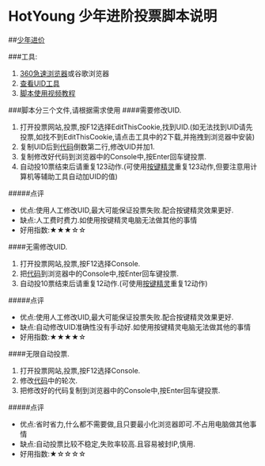 # HotYoung 少年进阶投票脚本说明

##[少年进价](http://rsbtp.fzrykj.com/Home/Index)

###工具:
 1. [360急速浏览器](http://chrome.360.cn/)或谷歌浏览器
 2. [查看UID工具](http://www.chromein.com/public/crx/fngmhnnpilhplaeedifhccceomclgfbg/chromein.com_ext_11241.crx)
 3. [脚本使用视频教程](http://share.weiyun.com/c78eb7c160c3576cb4e6368f5a4bf50c)

###脚本分三个文件,请根据需求使用
####需要修改UID.
1. 打开投票网站,投票,按F12选择EditThisCookie,找到UID.(如无法找到UID请先投票,如找不到EditThisCookie,请点击工具中的2下载,并拖拽到浏览器中安装)
2. 复制UID后到[代码](/普通投票(需修改UID))倒数第二行,修改UID并加1.
3. 复制修改好代码到浏览器中的Console中,按Enter回车键投票.
4. 自动投10票结束后请重复123动作.(可使用[按键精灵](http://chrome.360.cn/)重复123动作,但要注意用计算机等辅助工具自动加UID的值)

#####点评
 * 优点:使用人工修改UID,最大可能保证投票失败.配合按键精灵效果更好.
 * 缺点:人工费时费力.如使用按键精灵电脑无法做其他的事情
 * 好用指数:★★★☆☆

####无需修改UID.
1. 打开投票网站,投票,按F12选择Console.
2. 把[代码](普通投票(无需修改UID))到浏览器中的Console中,按Enter回车键投票.
3. 自动投10票结束后请重复12动作.(可使用[按键精灵](http://chrome.360.cn/)重复12动作)

#####点评
 * 优点:使用人工修改UID,最大可能保证投票失败.配合按键精灵效果更好.
 * 缺点:自动修改UID准确性没有手动好.如使用按键精灵电脑无法做其他的事情
 * 好用指数:★★★★☆

####无限自动投票.
1. 打开投票网站,投票,按F12选择Console.
2. 修改[代码](/无限投票)中的轮次.
2. 把修改好的代码复制到浏览器中的Console中,按Enter回车键投票.

#####点评
 * 优点:省时省力,什么都不需要做,且只要最小化浏览器即可.不占用电脑做其他事情
 * 缺点:自动投票比较不稳定,失败率较高.且容易被封IP,慎用.
 * 好用指数:★☆☆☆☆

